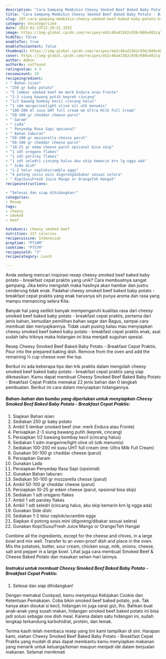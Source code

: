 ```yaml
---
description: "Cara Gampang Membikin Cheesy Smoked Beef Baked Baby Potato - Breakfast Cepat Praktis yang Lezat"
title: "Cara Gampang Membikin Cheesy Smoked Beef Baked Baby Potato - Breakfast Cepat Praktis yang Lezat"
slug: 207-cara-gampang-membikin-cheesy-smoked-beef-baked-baby-potato-breakfast-cepat-praktis-yang-lezat
category: Uncategorized
date: 2023-01-13T22:10:51.325Z
image: https://img-global.cpcdn.com/recipes/eb2c46ad1582c936/680x482cq70/cheesy-smoked-beef-baked-baby-potato-breakfast-cepat-praktis-foto-resep-utama.jpg
hideToc: false
enableToc: true
enableTocContent: false
thumbnail: https://img-global.cpcdn.com/recipes/eb2c46ad1582c936/680x482cq70/cheesy-smoked-beef-baked-baby-potato-breakfast-cepat-praktis-foto-resep-utama.jpg
cover: https://img-global.cpcdn.com/recipes/eb2c46ad1582c936/680x482cq70/cheesy-smoked-beef-baked-baby-potato-breakfast-cepat-praktis-foto-resep-utama.jpg
author: Admin
authorAv: notfound
ratingvalue: 4.3
reviewcount: 19
recipeingredient:
- " Bahan isian"
- "250 gr baby potato"
- "5 lembar smoked beef me merk Endura atau Fronte"
- "2-3 siung bawang putih keprek cincang"
- "1/2 bawang bombay kecil cincang halus"
- "1 sdm margarinelight olive oil utk menumis"
- "100-200 ml susu UHT full cream me Ultra Milk Full Cream"
- "50-100 gr cheddar cheese parut"
- " Garam"
- " Lada"
- " Penyedap Rasa Sapi opsional"
- " Bahan taburan"
- "50-100 gr mozzarella chesse parut"
- "50-100 gr cheddar cheese parut"
- "10-25 gr edam cheese parut opsional bisa skip"
- "1 sdt oregano flakes"
- "1 sdt parsley flakes"
- "1 sdt seledri cincang halus aku skip kemarin krn lg ngga ada"
- " Side dish"
- "1-2 telur ceplokscramble eggs"
- "4 potong sosis mini digorengdibakar sesuai selera"
- " KopiSusuFresh Juice Mango or OrangeTeh Hangat"
recipeinstructions:

- "Selesai dan siap dihidangkan!"
categories:
- Resep
tags:
- cheesy
- smoked
- beef

katakunci: cheesy smoked beef 
nutrition: 227 calories
recipecuisine: Indonesian
preptime: "PT10M"
cooktime: "PT57M"
recipeyield: "3"
recipecategory: Lunch

---
```





Anda sedang mencari inspirasi resep cheesy smoked beef baked baby potato - breakfast cepat praktis yang unik? Cara membuatnya sangat gampang. Jika keliru mengolah maka hasilnya akan hambar dan justru cenderung tidak enak. Padahal cheesy smoked beef baked baby potato - breakfast cepat praktis yang enak harusnya sih punya aroma dan rasa yang mampu memancing selera Kita.





Banyak hal yang sedikit banyak mempengaruhi kualitas rasa dari cheesy smoked beef baked baby potato - breakfast cepat praktis, pertama dari jenis bahan, kemudian pemilihan bahan segar dan Bagus, sampai cara membuat dan menyajikannya. Tidak usah pusing kalau mau menyiapkan cheesy smoked beef baked baby potato - breakfast cepat praktis enak,      asal sudah tahu triknya maka hidangan ini bisa menjadi suguhan spesial.














Resep Cheesy Smoked Beef Baked Baby Potato - Breakfast Cepat Praktis. Pour into the prepared baking dish. Remove from the oven and add the remaining ½ cup cheese over the top.






Berikut ini ada beberapa tips dan trik praktis dalam mengolah cheesy smoked beef baked baby potato - breakfast cepat praktis yang siap dikreasikan. Kamu dapat membuat Cheesy Smoked Beef Baked Baby Potato - Breakfast Cepat Praktis memakai 22 jenis bahan dan 0 langkah pembuatan. Berikut ini cara dalam menyiapkan hidangannya.

<!--inarticleads1-->

##### Bahan-bahan dan bumbu yang diperlukan untuk menyiapkan Cheesy Smoked Beef Baked Baby Potato - Breakfast Cepat Praktis:

1. Siapkan  Bahan isian:
1. Sediakan 250 gr baby potato
1. Ambil 5 lembar smoked beef (me: merk Endura atau Fronte)
1. Persiapkan 2-3 siung bawang putih (keprek, cincang)
1. Persiapkan 1/2 bawang bombay kecil (cincang halus)
1. Sediakan 1 sdm margarine/light olive oil (utk menumis)
1. Sediakan 100-200 ml susu UHT full cream (me: Ultra Milk Full Cream)
1. Gunakan 50-100 gr cheddar cheese (parut)
1. Persiapkan  Garam
1. Gunakan  Lada
1. Persiapkan  Penyedap Rasa Sapi (opsional)
1. Gunakan  Bahan taburan:
1. Sediakan 50-100 gr mozzarella chesse (parut)
1. Ambil 50-100 gr cheddar cheese (parut)
1. Persiapkan 10-25 gr edam cheese (parut, opsional bisa skip)
1. Sediakan 1 sdt oregano flakes
1. Ambil 1 sdt parsley flakes
1. Ambil 1 sdt seledri (cincang halus, aku skip kemarin krn lg ngga ada)
1. Gunakan  Side dish:
1. Sediakan 1-2 telur ceplok/scramble eggs
1. Siapkan 4 potong sosis mini (digoreng/dibakar sesuai selera)
1. Gunakan  Kopi/Susu/Fresh Juice Mango or Orange/Teh Hangat


Combine all the ingredients, except for the cheese and chives, in a large bowl and mix well. Transfer to an oven-proof dish and place in the oven. Mix the potatoes, butter, sour cream, chicken soup, milk, onions, cheese, salt and pepper in a large bowl. Lihat juga cara membuat Smoked Beef &amp; Cheese Baked Potato dan masakan sehari-hari lainnya. 

<!--inarticleads2-->

##### Instruksi untuk membuat Cheesy Smoked Beef Baked Baby Potato - Breakfast Cepat Praktis:


1. Selesai dan siap dihidangkan!

Dengan memakai Cookpad, kamu menyetujui Kebijakan Cookie dan Ketentuan Pemakaian. Coba bikin smoked beef baked potato, yuk. Tak hanya akan disukai si kecil, hidangan ini juga sarat gizi, lho. Bahkan buat anak-anak yang susah makan, hidangan smoked beef baked potato ini bisa jadi solusi sebagai one dish meal. Karena dalam satu hidangan ini, sudah lengkap terkandung karbohidrat, protein, dan lemak. 

Terima kasih telah membaca resep yang tim kami tampilkan di sini. Harapan kami, olahan Cheesy Smoked Beef Baked Baby Potato - Breakfast Cepat Praktis yang mudah di atas dapat membantu kamu menyiapkan makanan yang menarik untuk keluarga/teman maupun menjadi ide dalam berjualan makanan. Selamat menikmati

